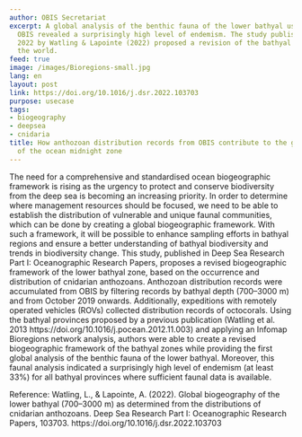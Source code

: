 ```yaml
---
author: OBIS Secretariat
excerpt: A global analysis of the benthic fauna of the lower bathyal using data from
  OBIS revealed a surprisingly high level of endemism. The study published in March
  2022 by Watling & Lapointe (2022) proposed a revision of the bathyal provinces of
  the world.
feed: true
image: /images/Bioregions-small.jpg
lang: en
layout: post
link: https://doi.org/10.1016/j.dsr.2022.103703
purpose: usecase
tags:
- biogeography
- deepsea
- cnidaria
title: How anthozoan distribution records from OBIS contribute to the global biogeography
  of the ocean midnight zone
---
```


<p>The need for a comprehensive and standardised ocean biogeographic framework is rising as the urgency to protect and conserve biodiversity from the deep sea is becoming an increasing priority. In order to determine where management resources should be focused, we need to be able to establish the distribution of vulnerable and unique faunal communities, which can be done by creating a global biogeographic framework. With such a framework, it will be possible to enhance sampling efforts in bathyal regions and ensure a better understanding of bathyal biodiversity and trends in biodiversity change. This study, published in Deep Sea Research Part I: Oceanographic Research Papers, proposes a revised biogeographic framework of the lower bathyal zone, based on the occurrence and distribution of cnidarian anthozoans. Anthozoan distribution records were accumulated from OBIS by filtering records by  bathyal  depth (700–3000 m) and from October 2019 onwards. Additionally, expeditions with remotely operated vehicles (ROVs) collected distribution records of octocorals. Using the bathyal provinces proposed by a previous publication (Watling et al. 2013 https://doi.org/10.1016/j.pocean.2012.11.003) and applying an Infomap Bioregions network analysis, authors were able to create a revised biogeographic framework of the bathyal zones while providing the first global analysis of the benthic fauna of the lower bathyal. Moreover, this faunal analysis indicated a surprisingly high level of endemism (at least 33%) for all bathyal provinces where sufficient faunal data is available.</p>

<p>Reference: Watling, L., & Lapointe, A. (2022). Global biogeography of the lower bathyal (700–3000 m) as determined from the distributions of cnidarian anthozoans. Deep Sea Research Part I: Oceanographic Research Papers, 103703. https://doi.org/10.1016/j.dsr.2022.103703</p>